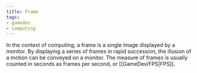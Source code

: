```yaml
---
title: Frame
tags:
- gamedev
- computing
---
```

In the context of computing, a frame is a single image displayed by a monitor. By displaying a series of frames in rapid succession, the illusion of a motion can be conveyed on a monitor. The measure of frames is usually counted in seconds as frames per second, or [[GameDev/FPS|FPS]].
